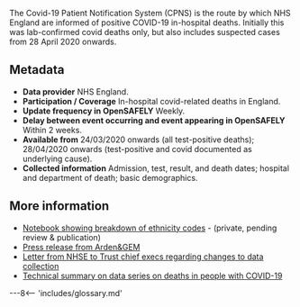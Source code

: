 The Covid-19 Patient Notification System (CPNS) is the route by which NHS England are informed of positive COVID-19 in-hospital deaths.
Initially this was lab-confirmed covid deaths only, but also includes suspected cases from 28 April 2020 onwards.

## Metadata

* **Data provider** NHS England.
* **Participation / Coverage** In-hospital covid-related deaths in England.
* **Update frequency in OpenSAFELY** Weekly.
* **Delay between event occurring and event appearing in OpenSAFELY** Within 2 weeks.
* **Available from** 24/03/2020 onwards (all test-positive deaths); 28/04/2020 onwards (test-positive and covid documented as underlying cause).
* **Collected information** Admission, test, result, and death dates; hospital and department of death; basic demographics.

## More information
* [Notebook showing breakdown of ethnicity codes](https://github.com/opensafely/rapid-reports/blob/master/notebooks/ethnicity-codes.ipynb) - (private, pending review & publication)
* [Press release from Arden&GEM](https://www.ardengemcsu.nhs.uk/showcase/news-events/news-events/supporting-providers-to-record-covid-19-patient-notifications/)
* [Letter from NHSE to Trust chief execs regarding changes to data collection](https://www.england.nhs.uk/coronavirus/wp-content/uploads/sites/52/2020/04/C0389-update-to-cpns-reporting-letter-27-april-2020.pdf)
* [Technical summary on data series on deaths in people with COVID-19](https://assets.publishing.service.gov.uk/government/uploads/system/uploads/attachment_data/file/882565/Technical_Summary_PHE_Data_Series_COVID-19_Deaths_20200429.pdf)



---8<-- 'includes/glossary.md'
